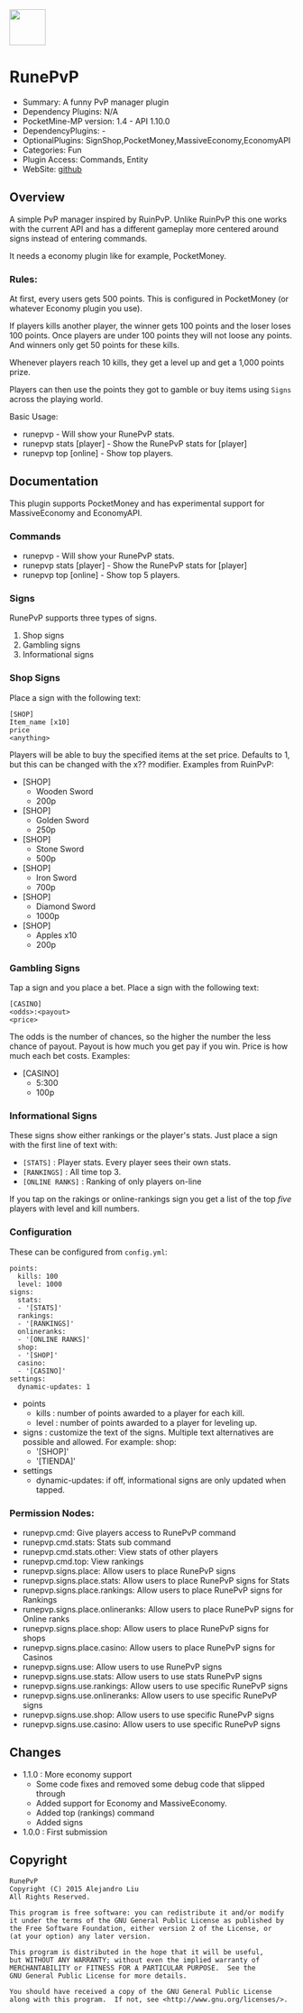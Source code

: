 <img src="https://raw.githubusercontent.com/alejandroliu/bad-plugins/master/Media/Iron_Sword.png" style="width:64px;height:64px" width="64" height="64"/>

RunePvP
=======

* Summary: A funny PvP manager plugin
* Dependency Plugins: N/A
* PocketMine-MP version: 1.4 - API 1.10.0
* DependencyPlugins: -
* OptionalPlugins: SignShop,PocketMoney,MassiveEconomy,EconomyAPI
* Categories: Fun
* Plugin Access: Commands, Entity
* WebSite: [github](https://github.com/alejandroliu/pocketmine-plugins/tree/master/RunePvP)

Overview
--------

A simple PvP manager inspired by RuinPvP.  Unlike RuinPvP this one
works with the current API and has a different gameplay more centered
around signs instead of entering commands.

It needs a economy plugin like for example, PocketMoney.

### Rules:

At first, every users gets 500 points.  This is configured in
PocketMoney (or whatever Economy plugin you use).

If players kills another player, the winner gets 100 points and the
loser loses 100 points.  Once players are under 100 points they will
not loose any points.  And winners only get 50 points for these kills.

Whenever players reach 10 kills, they get a level up and get a 1,000
points prize.

Players can then use the points they got to gamble or buy items using
`Signs` across the playing world.

Basic Usage:

* runepvp - Will show your RunePvP stats.
* runepvp stats [player] - Show the RunePvP stats for [player]
* runepvp top [online] - Show top players.

Documentation
-------------

This plugin supports PocketMoney and has experimental support for
MassiveEconomy and EconomyAPI.

### Commands

* runepvp - Will show your RunePvP stats.
* runepvp stats [player] - Show the RunePvP stats for [player]
* runepvp top [online] - Show top 5 players.

### Signs

RunePvP supports three types of signs.

1. Shop signs
2. Gambling signs
3. Informational signs

### Shop Signs

Place a sign with the following text:

    [SHOP]
    Item_name [x10]
    price
    <anything>

Players will be able to buy the specified items at the set price.
Defaults to 1, but this can be changed with the x?? modifier.
Examples from RuinPvP:

* [SHOP]
  * Wooden Sword
  * 200p
* [SHOP]
  * Golden Sword
  * 250p
* [SHOP]
  * Stone Sword
  * 500p
* [SHOP]
  * Iron Sword
  * 700p
* [SHOP]
  * Diamond Sword
  * 1000p
* [SHOP]
  * Apples x10
  * 200p

### Gambling Signs

Tap a sign and you place a bet.  Place a sign with the following text:

    [CASINO]
    <odds>:<payout>
    <price>

The odds is the number of chances, so the higher the number the less
chance of payout.  Payout is how much you get pay if you win.  Price
is how much each bet costs.
Examples:

* [CASINO]
  * 5:300
  * 100p

### Informational Signs

These signs show either rankings or the player's stats.  Just place a
sign with the first line of text with:

* `[STATS]` : Player stats.   Every player sees their own stats.
* `[RANKINGS]` : All time top 3.
* `[ONLINE RANKS]` : Ranking of only players on-line

If you tap on the rakings or online-rankings sign you get a list of
the top *five* players with level and kill numbers.

### Configuration

These can be configured from `config.yml`:

    points:
      kills: 100
      level: 1000
    signs:
      stats:
      - '[STATS]'
      rankings:
      - '[RANKINGS]'
      onlineranks:
      - '[ONLINE RANKS]'
      shop:
      - '[SHOP]'
      casino:
      - '[CASINO]'
    settings:
      dynamic-updates: 1

* points
  * kills : number of points awarded to a player for each kill.
  * level : number of points awarded to a player for leveling up.
* signs : customize the text of the signs.  Multiple text alternatives
  are possible and allowed.  For example:
    shop:
    - '[SHOP]'
    - '[TIENDA]'
* settings
  * dynamic-updates: if off, informational signs are only updated when
    tapped.


### Permission Nodes:

* runepvp.cmd: Give players access to RunePvP command
* runepvp.cmd.stats: Stats sub command
* runepvp.cmd.stats.other: View stats of other players
* runepvp.cmd.top: View rankings
* runepvp.signs.place: Allow users to place RunePvP signs
* runepvp.signs.place.stats: Allow users to place RunePvP signs for Stats
* runepvp.signs.place.rankings: Allow users to place RunePvP signs for
  Rankings
* runepvp.signs.place.onlineranks: Allow users to place RunePvP signs
  for Online ranks
* runepvp.signs.place.shop: Allow users to place RunePvP signs for shops
* runepvp.signs.place.casino: Allow users to place RunePvP signs for
  Casinos
* runepvp.signs.use: Allow users to use RunePvP signs
* runepvp.signs.use.stats: Allow users to use stats RunePvP signs
* runepvp.signs.use.rankings: Allow users to use specific RunePvP signs
* runepvp.signs.use.onlineranks: Allow users to use specific RunePvP signs
* runepvp.signs.use.shop: Allow users to use specific RunePvP signs
* runepvp.signs.use.casino: Allow users to use specific RunePvP signs

Changes
-------

* 1.1.0 : More economy support
  * Some code fixes and removed some debug code that slipped through
  * Added support for Economy and MassiveEconomy.
  * Added top (rankings) command
  * Added signs
* 1.0.0 : First submission

Copyright
---------

    RunePvP
    Copyright (C) 2015 Alejandro Liu
    All Rights Reserved.

    This program is free software: you can redistribute it and/or modify
    it under the terms of the GNU General Public License as published by
    the Free Software Foundation, either version 2 of the License, or
    (at your option) any later version.

    This program is distributed in the hope that it will be useful,
    but WITHOUT ANY WARRANTY; without even the implied warranty of
    MERCHANTABILITY or FITNESS FOR A PARTICULAR PURPOSE.  See the
    GNU General Public License for more details.

    You should have received a copy of the GNU General Public License
    along with this program.  If not, see <http://www.gnu.org/licenses/>.
